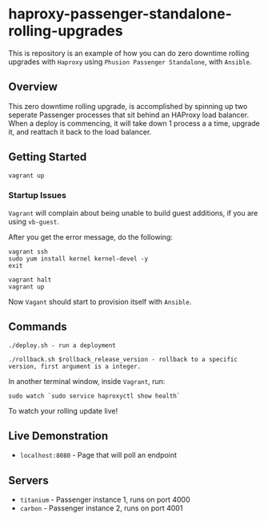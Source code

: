 # haproxy-passenger-standalone-rolling-upgrades

This is repository is an example of how you can do zero downtime rolling upgrades with `Haproxy` using `Phusion Passenger Standalone`, with `Ansible`.

## Overview

This zero downtime rolling upgrade, is accomplished by spinning up two seperate Passenger processes that sit behind an HAProxy load balancer. When a deploy is commencing, it will take down 1 process a a time, upgrade it, and reattach it back to the load balancer.

## Getting Started

```
vagrant up
```

### Startup Issues

`Vagrant` will complain about being unable to build guest additions, if you are using `vb-guest`.

After you get the error message, do the following:

```
vagrant ssh
sudo yum install kernel kernel-devel -y
exit

vagrant halt
vagrant up
```

Now `Vagant` should start to provision itself with `Ansible`.

## Commands

```
./deploy.sh - run a deployment

./rollback.sh $rollback_release_version - rollback to a specific version, first argument is a integer.
```

In another terminal window, inside `Vagrant`, run:

```
sudo watch `sudo service haproxyctl show health`
```

To watch your rolling update live!

## Live Demonstration

- `localhost:8080` - Page that will poll an endpoint

## Servers

- `titanium` - Passenger instance 1, runs on port 4000
- `carbon` - Passenger instance 2, runs on port 4001
